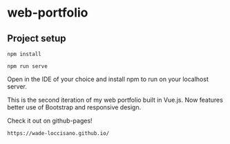 # web-portfolio

## Project setup
```
npm install

npm run serve
```
Open in the IDE of your choice and install npm to run on your localhost server.

This is the second iteration of my web portfolio built in Vue.js. Now features better use of Bootstrap and responsive design.

Check it out on github-pages!
```
https://wade-loccisano.github.io/
```

